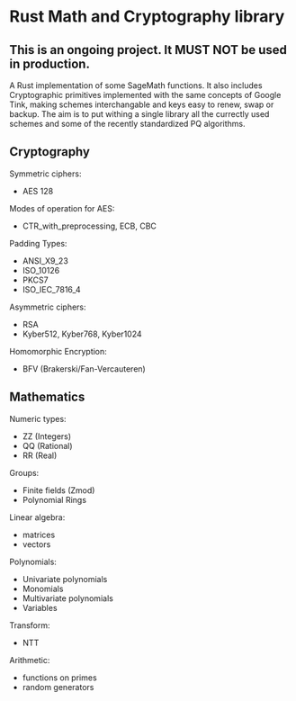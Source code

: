 # Rust Math and Cryptography library

## This is an ongoing project. It MUST NOT be used in production.
A Rust implementation of some SageMath functions.
It also includes Cryptographic primitives implemented with the same concepts of Google Tink, making schemes interchangable and keys easy to renew, swap or backup.
The aim is to put withing a single library all the currectly used schemes and some of the recently standardized PQ algorithms. 


## Cryptography
Symmetric ciphers:
- AES 128 

Modes of operation for AES:
- CTR_with_preprocessing, ECB, CBC

Padding Types:
- ANSI_X9_23
- ISO_10126
- PKCS7
- ISO_IEC_7816_4

Asymmetric ciphers:
- RSA
- Kyber512, Kyber768, Kyber1024

Homomorphic Encryption:
- BFV (Brakerski/Fan-Vercauteren)




## Mathematics
Numeric types:
- ZZ (Integers)
- QQ (Rational)
- RR (Real)

Groups:
- Finite fields (Zmod)
- Polynomial Rings

Linear algebra:
- matrices
- vectors

Polynomials:
- Univariate polynomials
- Monomials
- Multivariate polynomials
- Variables

Transform:
- NTT

Arithmetic:
- functions on primes
- random generators

